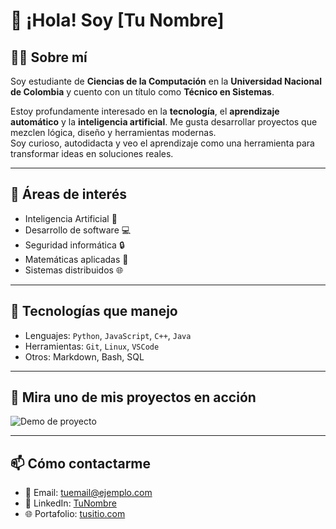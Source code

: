 # 👋 ¡Hola! Soy [Tu Nombre]

## 👨‍💻 Sobre mí

Soy estudiante de **Ciencias de la Computación** en la **Universidad Nacional de Colombia** y cuento con un título como **Técnico en Sistemas**.

Estoy profundamente interesado en la **tecnología**, el **aprendizaje automático** y la **inteligencia artificial**. Me gusta desarrollar proyectos que mezclen lógica, diseño y herramientas modernas.  
Soy curioso, autodidacta y veo el aprendizaje como una herramienta para transformar ideas en soluciones reales.

---

## 🚀 Áreas de interés

- Inteligencia Artificial 🤖  
- Desarrollo de software 💻  
- Seguridad informática 🔒  
- Matemáticas aplicadas 📐  
- Sistemas distribuidos 🌐  

---

## 🧠 Tecnologías que manejo

- Lenguajes: `Python`, `JavaScript`, `C++`, `Java`
- Herramientas: `Git`, `Linux`, `VSCode`
- Otros: Markdown, Bash, SQL

---

## 🎥 Mira uno de mis proyectos en acción

![Demo de proyecto](assets/demo.gif)

---

## 📫 Cómo contactarme

- 📧 Email: tuemail@ejemplo.com  
- 💼 LinkedIn: [TuNombre](https://linkedin.com/in/tunombre)  
- 🌐 Portafolio: [tusitio.com](https://tusitio.com)

